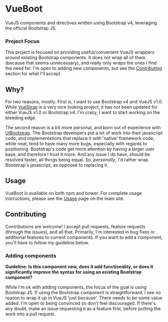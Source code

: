 # VueBoot

VueJS components and directives written using Bootstrap v4, leveraging the official Bootstrap JS.

### Project Focus

This project is focused on providing useful/convenient VueJS wrappers around existing Bootstrap components. It does not
wrap all of them (because that seems unnecessary), and really only wraps the ones I find the need for. I'm open to
adding new components, but see the [Contributing](#contributing) section for what I'll accept.

## Why?

For two reasons, mostly. First is, I want to use Bootstrap v4 and VueJS v1.0. While 
[VueStrap](http://yuche.github.io/vue-strap) is a very nice looking project, it has not been updated for either VueJS 
v1.0 or Bootstrap v4. I'm crazy, I want to start working on the bleeding edge.

The second reason is a bit more personal, and born out of experience with [UIBootstrap](https://angular-ui.github.io/bootstrap).
The Bootstrap developers put a lot of work into their javascript code, and implementations that replace it with 'native'
framework code, while neat, tend to have many more bugs, especially with regards to positioning. Bootstrap's code get 
more attention by having a larger user base, and therefore I trust it more. And any issue I do have, should be resolved
faster, all things being equal. So, _personally_, I'd rather wrap Bootstrap's javascript, as opposed to replacing it.

## Usage

VueBoot is available on both npm and bower. For complete usage instructions, please see the [Usage](http://morgul.github.io/vueboot#usage)
page on the main site.

## Contributing

Contributions are welcome! I accept pull requests, feature requests (through the issues), and all that. Primarily, I'm
interested in bug fixes or additional features to current components. If you want to add a component, you'll have to 
follow my guideline below.

### Adding components

**Guideline: Is this component new, does it add functionality, or does it significantly improve the syntax for using 
an existing Bootstrap component?**

While I'm ok with adding components, the focus of the goal is using Bootstrap JS. If using the Bootstrap component is
straightforward, I see no reason to wrap it up in VueJS 'just because'. There needs to be some value added. I'm open to
being convinced so don't feel discouraged. If there's any doubt, make an issue requesting it as a feature first, before
putting the work into a pull request.